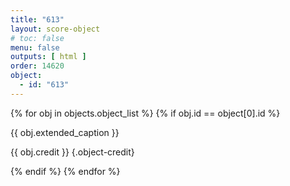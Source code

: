 ```yaml
---
title: "613"
layout: score-object
# toc: false
menu: false
outputs: [ html ]
order: 14620
object:
  - id: "613"
---
```


{% for obj in objects.object_list %}
{% if obj.id == object[0].id %}

{{ obj.extended_caption }}

{{ obj.credit }} {.object-credit}

{% endif %}
{% endfor %}
